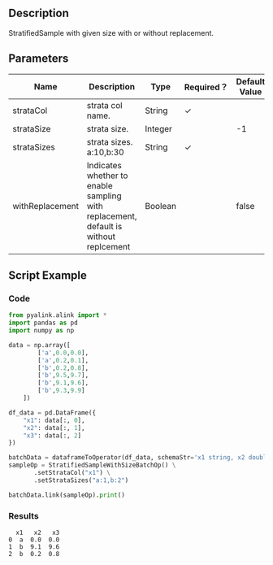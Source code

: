 ## Description
StratifiedSample with given size with or without replacement.

## Parameters
| Name | Description | Type | Required？ | Default Value |
| --- | --- | --- | --- | --- |
| strataCol | strata col name. | String | ✓ |  |
| strataSize | strata size. | Integer |  | -1 |
| strataSizes | strata sizes. a:10,b:30 | String | ✓ |  |
| withReplacement | Indicates whether to enable sampling with replacement, default is without replcement | Boolean |  | false |

## Script Example

### Code

```python
from pyalink.alink import *
import pandas as pd
import numpy as np

data = np.array([
        ['a',0.0,0.0],
        ['a',0.2,0.1],
        ['b',0.2,0.8],
        ['b',9.5,9.7],
        ['b',9.1,9.6],
        ['b',9.3,9.9]
    ])

df_data = pd.DataFrame({
    "x1": data[:, 0],
    "x2": data[:, 1],
    "x3": data[:, 2]
})

batchData = dataframeToOperator(df_data, schemaStr='x1 string, x2 double, x3 double', op_type='batch')
sampleOp = StratifiedSampleWithSizeBatchOp() \
       .setStrataCol("x1") \
       .setStrataSizes("a:1,b:2")

batchData.link(sampleOp).print()
```

### Results

```
  x1   x2   x3
0  a  0.0  0.0
1  b  9.1  9.6
2  b  0.2  0.8
```
